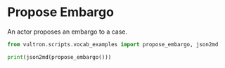 # Propose Embargo

An actor proposes an embargo to a case.

```python exec="true" idprefix=""
from vultron.scripts.vocab_examples import propose_embargo, json2md

print(json2md(propose_embargo()))
```
